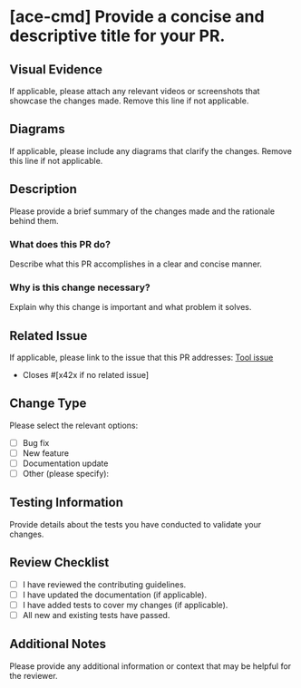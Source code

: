 # [ace-cmd] Provide a concise and descriptive title for your PR.

## Visual Evidence

If applicable, please attach any relevant videos or screenshots that showcase the changes made. Remove this line if not applicable.

## Diagrams

If applicable, please include any diagrams that clarify the changes. Remove this line if not applicable.

## Description

Please provide a brief summary of the changes made and the rationale behind them.

### What does this PR do?

Describe what this PR accomplishes in a clear and concise manner.

### Why is this change necessary?

Explain why this change is important and what problem it solves.

## Related Issue

If applicable, please link to the issue that this PR addresses: [Tool issue](xxxxxxxxxxxxx)

- Closes #[x42x if no related issue]

## Change Type
Please select the relevant options:

- [ ] Bug fix
- [ ] New feature
- [ ] Documentation update
- [ ] Other (please specify):

## Testing Information

Provide details about the tests you have conducted to validate your changes.

## Review Checklist

- [ ] I have reviewed the contributing guidelines.
- [ ] I have updated the documentation (if applicable).
- [ ] I have added tests to cover my changes (if applicable).
- [ ] All new and existing tests have passed.

## Additional Notes
Please provide any additional information or context that may be helpful for the reviewer.
